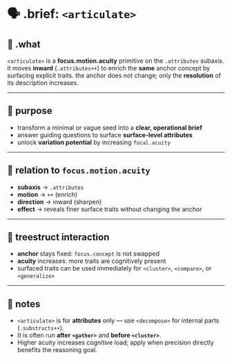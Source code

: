 # 🗣️ .brief: `<articulate>`

## 🧭 .what
`<articulate>` is a **focus.motion.acuity** primitive on the `.attributes` subaxis. it moves **inward** (`.attributes++`) to enrich the **same** anchor concept by surfacing explicit traits. the anchor does not change; only the **resolution** of its description increases.

---

## 🎯 purpose
- transform a minimal or vague seed into a **clear, operational brief**
- answer guiding questions to surface **surface-level attributes**
- unlock **variation potential** by increasing `focal.acuity`

---

## 🔗 relation to `focus.motion.acuity`
- **subaxis** → `.attributes`
- **motion** → `++` (enrich)
- **direction** → inward (sharpen)
- **effect** → reveals finer surface traits without changing the anchor

---

## 🌿 treestruct interaction
- **anchor** stays fixed: `focus.concept` is not swapped
- **acuity** increases: more traits are cognitively present
- surfaced traits can be used immediately for `<cluster>`, `<compare>`, or `<generalize>`

---

## 📎 notes
- `<articulate>` is for **attributes** only — use `<decompose>` for internal parts (`.substructs++`).
- It is often run **after `<gather>`** and **before `<cluster>`**.
- Higher acuity increases cognitive load; apply when precision directly benefits the reasoning goal.
